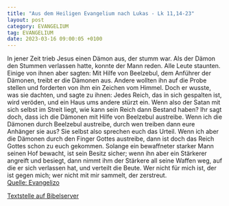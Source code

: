 ```yaml
---
title: "Aus dem Heiligen Evangelium nach Lukas - Lk 11,14-23"
layout: post
category: EVANGELIUM
tag: EVANGELIUM
date: 2023-03-16 09:00:05 +0100
---
```

In jener Zeit trieb Jesus einen Dämon aus, der stumm war. Als der Dämon den Stummen verlassen hatte, konnte der Mann reden. Alle Leute staunten.
Einige von ihnen aber sagten: Mit Hilfe von Beelzebul, dem Anführer der Dämonen, treibt er die Dämonen aus.
Andere wollten ihn auf die Probe stellen und forderten von ihm ein Zeichen vom Himmel.<!--more-->
Doch er wusste, was sie dachten, und sagte zu ihnen: Jedes Reich, das in sich gespalten ist, wird veröden, und ein Haus ums andere stürzt ein.
Wenn also der Satan mit sich selbst im Streit liegt, wie kann sein Reich dann Bestand haben? Ihr sagt doch, dass ich die Dämonen mit Hilfe von Beelzebul austreibe.
Wenn ich die Dämonen durch Beelzebul austreibe, durch wen treiben dann eure Anhänger sie aus? Sie selbst also sprechen euch das Urteil.
Wenn ich aber die Dämonen durch den Finger Gottes austreibe, dann ist doch das Reich Gottes schon zu euch gekommen.
Solange ein bewaffneter starker Mann seinen Hof bewacht, ist sein Besitz sicher;
wenn ihn aber ein Stärkerer angreift und besiegt, dann nimmt ihm der Stärkere all seine Waffen weg, auf die er sich verlassen hat, und verteilt die Beute.
Wer nicht für mich ist, der ist gegen mich; wer nicht mit mir sammelt, der zerstreut.<br>
[Quelle: Evangelizo](https://evangeliumtagfuertag.org/DE/gospel)

[Textstelle auf Bibelserver](https://www.bibleserver.com/EU/Lukas11,14-23)
